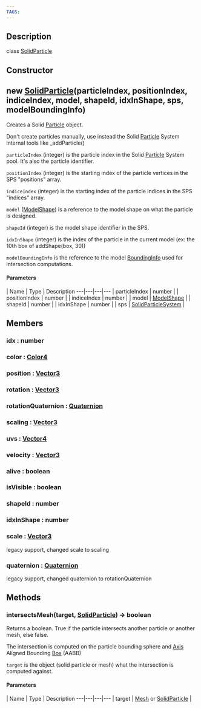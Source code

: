 ```yaml
---
TAGS:
---
```

## Description

class [SolidParticle](/classes/3.1/SolidParticle)



## Constructor

## new [SolidParticle](/classes/3.1/SolidParticle)(particleIndex, positionIndex, indiceIndex, model, shapeId, idxInShape, sps, modelBoundingInfo)

Creates a Solid [Particle](/classes/3.1/Particle) object.

Don't create particles manually, use instead the Solid [Particle](/classes/3.1/Particle) System internal tools like _addParticle()

`particleIndex` (integer) is the particle index in the Solid [Particle](/classes/3.1/Particle) System pool. It's also the particle identifier.

`positionIndex` (integer) is the starting index of the particle vertices in the SPS "positions" array.

`indiceIndex` (integer) is the starting index of the particle indices in the SPS "indices" array.

`model` ([ModelShape](/classes/3.1/ModelShape)) is a reference to the model shape on what the particle is designed.

`shapeId` (integer) is the model shape identifier in the SPS.

`idxInShape` (integer) is the index of the particle in the current model (ex: the 10th box of addShape(box, 30))

`modelBoundingInfo` is the reference to the model [BoundingInfo](/classes/3.1/BoundingInfo) used for intersection computations.

#### Parameters
 | Name | Type | Description
---|---|---|---
 | particleIndex | number | 
 | positionIndex | number | 
 | indiceIndex | number | 
 | model | [ModelShape](/classes/3.1/ModelShape) | 
 | shapeId | number | 
 | idxInShape | number | 
 | sps | [SolidParticleSystem](/classes/3.1/SolidParticleSystem) | 
## Members

### idx : number


### color : [Color4](/classes/3.1/Color4)


### position : [Vector3](/classes/3.1/Vector3)


### rotation : [Vector3](/classes/3.1/Vector3)


### rotationQuaternion : [Quaternion](/classes/3.1/Quaternion)


### scaling : [Vector3](/classes/3.1/Vector3)


### uvs : [Vector4](/classes/3.1/Vector4)


### velocity : [Vector3](/classes/3.1/Vector3)


### alive : boolean


### isVisible : boolean


### shapeId : number


### idxInShape : number


### scale : [Vector3](/classes/3.1/Vector3)

legacy support, changed scale to scaling
### quaternion : [Quaternion](/classes/3.1/Quaternion)

legacy support, changed quaternion to rotationQuaternion
## Methods

### intersectsMesh(target, [SolidParticle](/classes/3.1/SolidParticle)) &rarr; boolean

Returns a boolean. True if the particle intersects another particle or another mesh, else false.

The intersection is computed on the particle bounding sphere and [Axis](/classes/3.1/Axis) Aligned Bounding [Box](/classes/3.1/Box) (AABB)

`target` is the object (solid particle or mesh) what the intersection is computed against.

#### Parameters
 | Name | Type | Description
---|---|---|---
 | target | [Mesh](/classes/3.1/Mesh) or [SolidParticle](/classes/3.1/SolidParticle) | 
